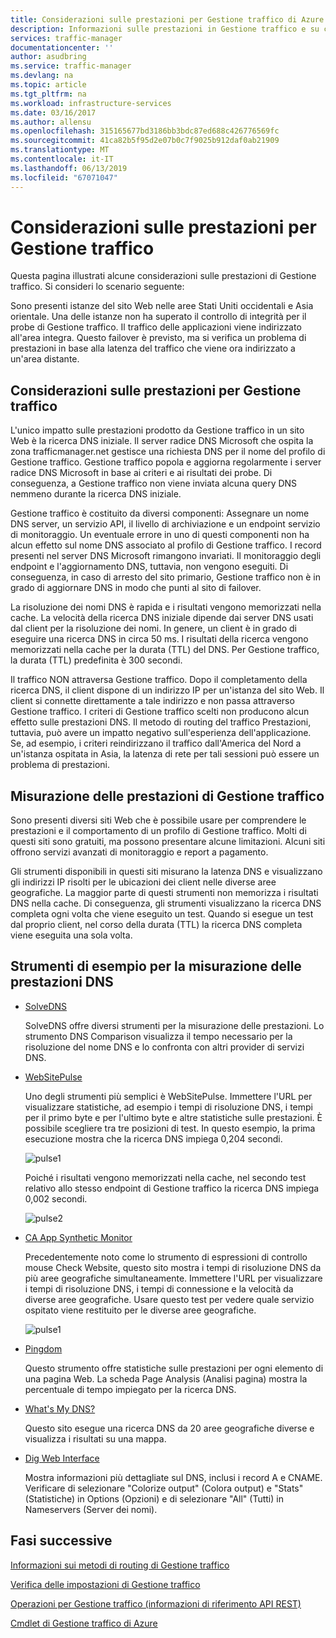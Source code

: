 ```yaml
---
title: Considerazioni sulle prestazioni per Gestione traffico di Azure | Documentazione Microsoft
description: Informazioni sulle prestazioni in Gestione traffico e su come testare le prestazioni in un sito Web quando si usa Gestione traffico
services: traffic-manager
documentationcenter: ''
author: asudbring
ms.service: traffic-manager
ms.devlang: na
ms.topic: article
ms.tgt_pltfrm: na
ms.workload: infrastructure-services
ms.date: 03/16/2017
ms.author: allensu
ms.openlocfilehash: 315165677bd3186bb3bdc87ed688c426776569fc
ms.sourcegitcommit: 41ca82b5f95d2e07b0c7f9025b912daf0ab21909
ms.translationtype: MT
ms.contentlocale: it-IT
ms.lasthandoff: 06/13/2019
ms.locfileid: "67071047"
---
```

# <a name="performance-considerations-for-traffic-manager"></a>Considerazioni sulle prestazioni per Gestione traffico

Questa pagina illustrati alcune considerazioni sulle prestazioni di Gestione traffico. Si consideri lo scenario seguente:

Sono presenti istanze del sito Web nelle aree Stati Uniti occidentali e Asia orientale. Una delle istanze non ha superato il controllo di integrità per il probe di Gestione traffico. Il traffico delle applicazioni viene indirizzato all'area integra. Questo failover è previsto, ma si verifica un problema di prestazioni in base alla latenza del traffico che viene ora indirizzato a un'area distante.

## <a name="performance-considerations-for-traffic-manager"></a>Considerazioni sulle prestazioni per Gestione traffico

L'unico impatto sulle prestazioni prodotto da Gestione traffico in un sito Web è la ricerca DNS iniziale. Il server radice DNS Microsoft che ospita la zona trafficmanager.net gestisce una richiesta DNS per il nome del profilo di Gestione traffico. Gestione traffico popola e aggiorna regolarmente i server radice DNS Microsoft in base ai criteri e ai risultati dei probe. Di conseguenza, a Gestione traffico non viene inviata alcuna query DNS nemmeno durante la ricerca DNS iniziale.

Gestione traffico è costituito da diversi componenti: Assegnare un nome DNS server, un servizio API, il livello di archiviazione e un endpoint servizio di monitoraggio. Un eventuale errore in uno di questi componenti non ha alcun effetto sul nome DNS associato al profilo di Gestione traffico. I record presenti nel server DNS Microsoft rimangono invariati. Il monitoraggio degli endpoint e l'aggiornamento DNS, tuttavia, non vengono eseguiti. Di conseguenza, in caso di arresto del sito primario, Gestione traffico non è in grado di aggiornare DNS in modo che punti al sito di failover.

La risoluzione dei nomi DNS è rapida e i risultati vengono memorizzati nella cache. La velocità della ricerca DNS iniziale dipende dai server DNS usati dal client per la risoluzione dei nomi. In genere, un client è in grado di eseguire una ricerca DNS in circa 50 ms. I risultati della ricerca vengono memorizzati nella cache per la durata (TTL) del DNS. Per Gestione traffico, la durata (TTL) predefinita è 300 secondi.

Il traffico NON attraversa Gestione traffico. Dopo il completamento della ricerca DNS, il client dispone di un indirizzo IP per un'istanza del sito Web. Il client si connette direttamente a tale indirizzo e non passa attraverso Gestione traffico. I criteri di Gestione traffico scelti non producono alcun effetto sulle prestazioni DNS. Il metodo di routing del traffico Prestazioni, tuttavia, può avere un impatto negativo sull'esperienza dell'applicazione. Se, ad esempio, i criteri reindirizzano il traffico dall'America del Nord a un'istanza ospitata in Asia, la latenza di rete per tali sessioni può essere un problema di prestazioni.

## <a name="measuring-traffic-manager-performance"></a>Misurazione delle prestazioni di Gestione traffico

Sono presenti diversi siti Web che è possibile usare per comprendere le prestazioni e il comportamento di un profilo di Gestione traffico. Molti di questi siti sono gratuiti, ma possono presentare alcune limitazioni. Alcuni siti offrono servizi avanzati di monitoraggio e report a pagamento.

Gli strumenti disponibili in questi siti misurano la latenza DNS e visualizzano gli indirizzi IP risolti per le ubicazioni dei client nelle diverse aree geografiche. La maggior parte di questi strumenti non memorizza i risultati DNS nella cache. Di conseguenza, gli strumenti visualizzano la ricerca DNS completa ogni volta che viene eseguito un test. Quando si esegue un test dal proprio client, nel corso della durata (TTL) la ricerca DNS completa viene eseguita una sola volta.

## <a name="sample-tools-to-measure-dns-performance"></a>Strumenti di esempio per la misurazione delle prestazioni DNS

* [SolveDNS](https://www.solvedns.com/dns-comparison/)

    SolveDNS offre diversi strumenti per la misurazione delle prestazioni. Lo strumento DNS Comparison visualizza il tempo necessario per la risoluzione del nome DNS e lo confronta con altri provider di servizi DNS.

* [WebSitePulse](https://www.websitepulse.com/help/tools.php)

    Uno degli strumenti più semplici è WebSitePulse. Immettere l'URL per visualizzare statistiche, ad esempio i tempi di risoluzione DNS, i tempi per il primo byte e per l'ultimo byte e altre statistiche sulle prestazioni. È possibile scegliere tra tre posizioni di test. In questo esempio, la prima esecuzione mostra che la ricerca DNS impiega 0,204 secondi.

    ![pulse1](./media/traffic-manager-performance-considerations/traffic-manager-web-site-pulse.png)

    Poiché i risultati vengono memorizzati nella cache, nel secondo test relativo allo stesso endpoint di Gestione traffico la ricerca DNS impiega 0,002 secondi.

    ![pulse2](./media/traffic-manager-performance-considerations/traffic-manager-web-site-pulse2.png)

* [CA App Synthetic Monitor](https://asm.ca.com/en/checkit.php)

    Precedentemente noto come lo strumento di espressioni di controllo mouse Check Website, questo sito mostra i tempi di risoluzione DNS da più aree geografiche simultaneamente. Immettere l'URL per visualizzare i tempi di risoluzione DNS, i tempi di connessione e la velocità da diverse aree geografiche. Usare questo test per vedere quale servizio ospitato viene restituito per le diverse aree geografiche.

    ![pulse1](./media/traffic-manager-performance-considerations/traffic-manager-web-site-watchmouse.png)

* [Pingdom](https://tools.pingdom.com/)

    Questo strumento offre statistiche sulle prestazioni per ogni elemento di una pagina Web. La scheda Page Analysis (Analisi pagina) mostra la percentuale di tempo impiegato per la ricerca DNS.

* [What's My DNS?](https://www.whatsmydns.net/)

    Questo sito esegue una ricerca DNS da 20 aree geografiche diverse e visualizza i risultati su una mappa.

* [Dig Web Interface](https://www.digwebinterface.com)

    Mostra informazioni più dettagliate sul DNS, inclusi i record A e CNAME. Verificare di selezionare "Colorize output" (Colora output) e "Stats" (Statistiche) in Options (Opzioni) e di selezionare "All" (Tutti) in Nameservers (Server dei nomi).

## <a name="next-steps"></a>Fasi successive

[Informazioni sui metodi di routing di Gestione traffico](traffic-manager-routing-methods.md)

[Verifica delle impostazioni di Gestione traffico](traffic-manager-testing-settings.md)

[Operazioni per Gestione traffico (informazioni di riferimento API REST)](https://go.microsoft.com/fwlink/?LinkId=313584)

[Cmdlet di Gestione traffico di Azure](https://docs.microsoft.com/powershell/module/az.trafficmanager)

